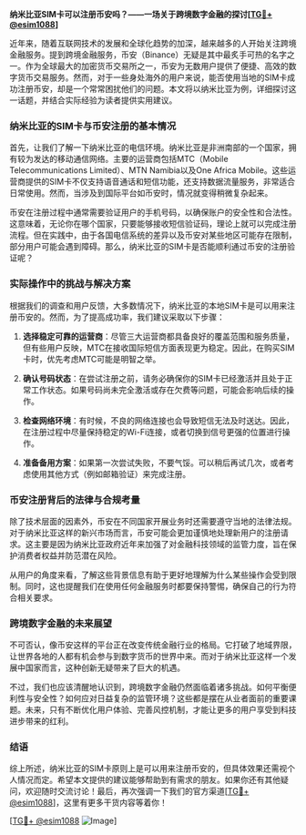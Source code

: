 **纳米比亚SIM卡可以注册币安吗？——一场关于跨境数字金融的探讨[[TG💪+ @esim1088](https://t.me/s/esim1088)]**

近年来，随着互联网技术的发展和全球化趋势的加深，越来越多的人开始关注跨境金融服务。提到跨境金融服务，币安（Binance）无疑是其中最炙手可热的名字之一。作为全球最大的加密货币交易所之一，币安为无数用户提供了便捷、高效的数字货币交易服务。然而，对于一些身处海外的用户来说，能否使用当地的SIM卡成功注册币安，却是一个常常困扰他们的问题。本文将以纳米比亚为例，详细探讨这一话题，并结合实际经验为读者提供实用建议。

### 纳米比亚的SIM卡与币安注册的基本情况

首先，让我们了解一下纳米比亚的电信环境。纳米比亚是非洲南部的一个国家，拥有较为发达的移动通信网络。主要的运营商包括MTC（Mobile Telecommunications Limited）、MTN Namibia以及One Africa Mobile。这些运营商提供的SIM卡不仅支持语音通话和短信功能，还支持数据流量服务，非常适合日常使用。然而，当涉及到国际平台如币安时，情况就变得稍微复杂起来。

币安在注册过程中通常需要验证用户的手机号码，以确保账户的安全性和合法性。这意味着，无论你在哪个国家，只要能够接收短信验证码，理论上就可以完成注册流程。但在实践中，由于各国电信系统的差异以及币安对某些地区可能存在限制，部分用户可能会遇到障碍。那么，纳米比亚的SIM卡是否能顺利通过币安的注册验证呢？

### 实际操作中的挑战与解决方案

根据我们的调查和用户反馈，大多数情况下，纳米比亚的本地SIM卡是可以用来注册币安的。然而，为了提高成功率，我们建议采取以下步骤：

1. **选择稳定可靠的运营商**：尽管三大运营商都具备良好的覆盖范围和服务质量，但有些用户反映，MTC在接收国际短信方面表现更为稳定。因此，在购买SIM卡时，优先考虑MTC可能是明智之举。

2. **确认号码状态**：在尝试注册之前，请务必确保你的SIM卡已经激活并且处于正常工作状态。如果号码尚未完全激活或存在欠费等问题，可能会影响后续的操作。

3. **检查网络环境**：有时候，不良的网络连接也会导致短信无法及时送达。因此，在注册过程中尽量保持稳定的Wi-Fi连接，或者切换到信号更强的位置进行操作。

4. **准备备用方案**：如果第一次尝试失败，不要气馁。可以稍后再试几次，或者考虑使用其他方式（例如邮箱验证）来完成注册。

### 币安注册背后的法律与合规考量

除了技术层面的因素外，币安在不同国家开展业务时还需要遵守当地的法律法规。对于纳米比亚这样的新兴市场而言，币安可能会更加谨慎地处理新用户的注册请求。这主要是因为纳米比亚政府近年来加强了对金融科技领域的监管力度，旨在保护消费者权益并防范潜在风险。

从用户的角度来看，了解这些背景信息有助于更好地理解为什么某些操作会受到限制。同时，这也提醒我们在使用任何金融服务时都要保持警惕，确保自己的行为符合相关要求。

### 跨境数字金融的未来展望

不可否认，像币安这样的平台正在改变传统金融行业的格局。它打破了地域界限，让世界各地的人都有机会参与到数字货币的世界中来。而对于纳米比亚这样一个发展中国家而言，这种创新无疑带来了巨大的机遇。

不过，我们也应该清醒地认识到，跨境数字金融仍然面临着诸多挑战。如何平衡便利性与安全性？如何应对日益复杂的监管环境？这些都是摆在从业者面前的重要课题。未来，只有不断优化用户体验、完善风控机制，才能让更多的用户享受到科技进步带来的红利。

### 结语

综上所述，纳米比亚的SIM卡原则上是可以用来注册币安的，但具体效果还需视个人情况而定。希望本文提供的建议能够帮助到有需求的朋友。如果你还有其他疑问，欢迎随时交流讨论！最后，再次强调一下我们的官方渠道[[TG💪+ @esim1088](https://t.me/s/esim1088)]，这里有更多干货内容等着你！

[[TG💪+ @esim1088](https://t.me/s/esim1088) ![Image](https://i.postimg.cc/4NQfJmqS/Snipaste-2025-05-13-00-14-12.png)]